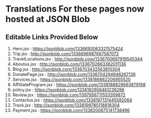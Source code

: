 # Translations For these pages now hosted at JSON Blob
## Editable Links Provided Below
1. Hero.jsx : https://jsonblob.com/1336693063321575424
2. Trip.jsx : http://jsonblob.com/1336696987667587072
3. TravelLocations.jsx : http://jsonblob.com/1336700697919545344
4. Aboutus.jsx : http://jsonblob.com/1336702663362011136
5. Blog.jsx : http://jsonblob.com/1336703432563810304
6. DonatePage.jsx : http://jsonblob.com/1336704294946267136
7. Services.jsx : https://jsonblob.com/1338186662206955520
8. AffliliateProgram.jsx : https://jsonblob.com/1338188829663879168
9. policy.jsx : https://jsonblob.com/1338192958461239296
10. Review.jsx : https://jsonblob.com/1397956711553359872
11. Contactus.jsx : https://jsonblob.com/1338197131445592064
12. Track.jsx : http://jsonblob.com/1338199785118818304
13. Payment.jsx : https://jsonblob.com/1338200675141738496
